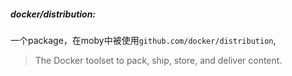 ##### docker/distribution:

一个package，在moby中被使用`github.com/docker/distribution`,

> The Docker toolset to pack, ship, store, and deliver content.